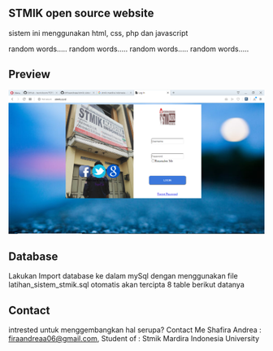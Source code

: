 ## STMIK open source website
sistem ini menggunakan html, css, php dan javascript

random words.....
random words.....
random words.....
random words.....

## Preview
![preview](images/preview.png)

## Database
Lakukan Import database ke dalam mySql dengan menggunakan file latihan_sistem_stmik.sql
otomatis akan tercipta 8 table berikut datanya


## Contact
intrested untuk menggembangkan hal serupa? Contact Me
Shafira Andrea : firaandreaa06@gmail.com, Student of : Stmik Mardira Indonesia University
 